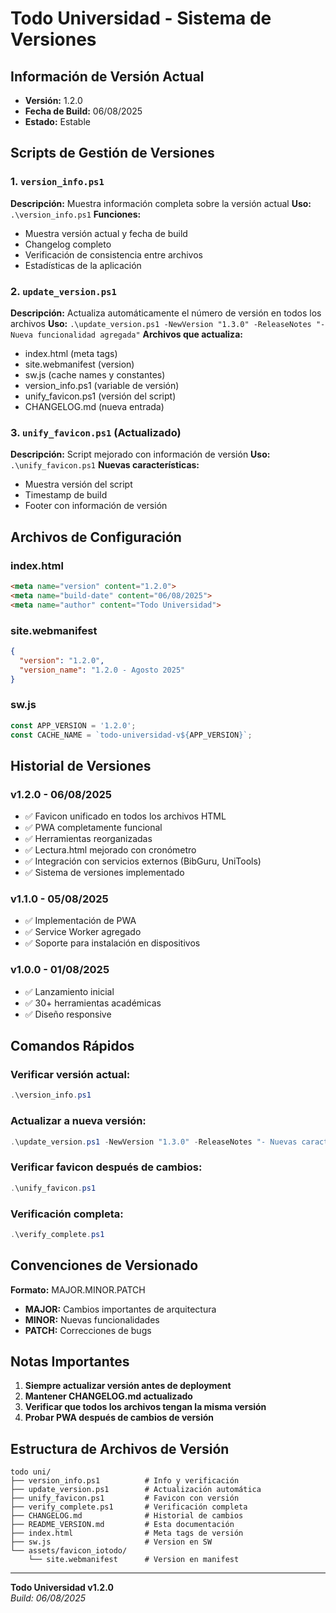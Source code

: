 # Todo Universidad - Sistema de Versiones

## Información de Versión Actual
- **Versión:** 1.2.0
- **Fecha de Build:** 06/08/2025
- **Estado:** Estable

## Scripts de Gestión de Versiones

### 1. `version_info.ps1`
**Descripción:** Muestra información completa sobre la versión actual
**Uso:** `.\version_info.ps1`
**Funciones:**
- Muestra versión actual y fecha de build
- Changelog completo
- Verificación de consistencia entre archivos
- Estadísticas de la aplicación

### 2. `update_version.ps1`
**Descripción:** Actualiza automáticamente el número de versión en todos los archivos
**Uso:** `.\update_version.ps1 -NewVersion "1.3.0" -ReleaseNotes "- Nueva funcionalidad agregada"`
**Archivos que actualiza:**
- index.html (meta tags)
- site.webmanifest (version)
- sw.js (cache names y constantes)
- version_info.ps1 (variable de versión)
- unify_favicon.ps1 (versión del script)
- CHANGELOG.md (nueva entrada)

### 3. `unify_favicon.ps1` (Actualizado)
**Descripción:** Script mejorado con información de versión
**Uso:** `.\unify_favicon.ps1`
**Nuevas características:**
- Muestra versión del script
- Timestamp de build
- Footer con información de versión

## Archivos de Configuración

### index.html
```html
<meta name="version" content="1.2.0">
<meta name="build-date" content="06/08/2025">
<meta name="author" content="Todo Universidad">
```

### site.webmanifest
```json
{
  "version": "1.2.0",
  "version_name": "1.2.0 - Agosto 2025"
}
```

### sw.js
```javascript
const APP_VERSION = '1.2.0';
const CACHE_NAME = `todo-universidad-v${APP_VERSION}`;
```

## Historial de Versiones

### v1.2.0 - 06/08/2025
- ✅ Favicon unificado en todos los archivos HTML
- ✅ PWA completamente funcional
- ✅ Herramientas reorganizadas
- ✅ Lectura.html mejorado con cronómetro
- ✅ Integración con servicios externos (BibGuru, UniTools)
- ✅ Sistema de versiones implementado

### v1.1.0 - 05/08/2025
- ✅ Implementación de PWA
- ✅ Service Worker agregado
- ✅ Soporte para instalación en dispositivos

### v1.0.0 - 01/08/2025
- ✅ Lanzamiento inicial
- ✅ 30+ herramientas académicas
- ✅ Diseño responsive

## Comandos Rápidos

### Verificar versión actual:
```powershell
.\version_info.ps1
```

### Actualizar a nueva versión:
```powershell
.\update_version.ps1 -NewVersion "1.3.0" -ReleaseNotes "- Nuevas características"`
```

### Verificar favicon después de cambios:
```powershell
.\unify_favicon.ps1
```

### Verificación completa:
```powershell
.\verify_complete.ps1
```

## Convenciones de Versionado

**Formato:** MAJOR.MINOR.PATCH

- **MAJOR:** Cambios importantes de arquitectura
- **MINOR:** Nuevas funcionalidades
- **PATCH:** Correcciones de bugs

## Notas Importantes

1. **Siempre actualizar versión antes de deployment**
2. **Mantener CHANGELOG.md actualizado**
3. **Verificar que todos los archivos tengan la misma versión**
4. **Probar PWA después de cambios de versión**

## Estructura de Archivos de Versión

```
todo uni/
├── version_info.ps1          # Info y verificación
├── update_version.ps1        # Actualización automática
├── unify_favicon.ps1         # Favicon con versión
├── verify_complete.ps1       # Verificación completa
├── CHANGELOG.md              # Historial de cambios
├── README_VERSION.md         # Esta documentación
├── index.html                # Meta tags de versión
├── sw.js                     # Version en SW
└── assets/favicon_iotodo/
    └── site.webmanifest      # Version en manifest
```

---
**Todo Universidad v1.2.0**  
*Build: 06/08/2025*
